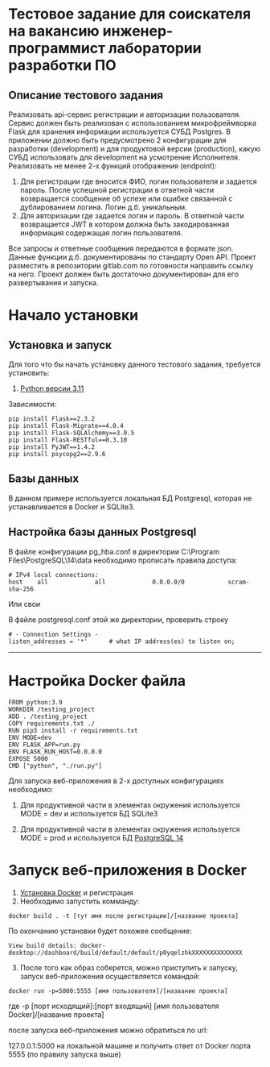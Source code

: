 # Тестовое задание для соискателя на вакансию инженер-программист лаборатории разработки ПО



## Описание тестового задания

Реализовать api-сервис регистрации и авторизации пользователя.
Сервис должен быть реализован с использованием микрофреймворка Flask для хранения информации используется  СУБД Postgres.
В приложении должно быть предусмотрено 2 конфигурации для разработки (development) и для продуктовой версии (production), какую СУБД использовать для development на усмотрение Исполнителя.
Реализовать не менее 2-х функций отображения (endpoint):

1) Для регистрации где вносится ФИО, логин пользователя и задается пароль. После успешной регистрации в ответной части возвращается сообщение об успехе или ошибке связанной с дублированием логина. Логин д.б. уникальным.
2) Для авторизации где задается логин и пароль. В ответной части возвращается JWT в котором должна быть закодированная информация содержащая логин пользователя.

Все запросы и ответные сообщения передаются в формате json.
Данные функции д.б. документированы по стандарту Open API.
Проект разместить в репозитории gitlab.com по готовности направить ссылку на него.
Проект должен быть достаточно документирован для его развертывания и запуска.

# Начало установки

## Установка и запуск

Для того что бы начать установку данного тестового задания, требуется установить:

1. [Python версии 3.11](https://www.python.org/downloads/release/python-3110/)

Зависимости:
```
pip install Flask==2.3.2
pip install Flask-Migrate==4.0.4
pip install Flask-SQLAlchemy==3.0.5
pip install Flask-RESTful==0.3.10
pip install PyJWT==1.4.2
pip install psycopg2==2.9.6
```

## Базы данных
В данном примере используется локальная БД Postgresql, которая не устанавливается в Docker
и SQLite3.

## Настройка базы данных Postgresql

В файле конфигурации pg_hba.conf в директории C:\Program Files\PostgreSQL\14\data
необходимо прописать правила доступа:
```
# IPv4 local connections:
host    all             all             0.0.0.0/0            scram-sha-256
```
Или свои

В файле postgresql.conf этой же директории, проверить строку 
```
# - Connection Settings -
listen_addresses = '*'		# what IP address(es) to listen on;
```

***

# Настройка Docker файла
```
FROM python:3.9
WORKDIR /testing_project
ADD . /testing_project
COPY requirements.txt ./
RUN pip3 install -r requirements.txt
ENV MODE=dev
ENV FLASK_APP=run.py
ENV FLASK_RUN_HOST=0.0.0.0
EXPOSE 5000
CMD ["python", "./run.py"]
```

Для запуска веб-приложения в 2-х доступных конфигурациях необходимо:

1. Для продуктивной части в элементах окружения используется MODE = dev
и используется БД SQLite3

2. Для продуктивной части в элементах окружения используется MODE = prod 
и используется БД [PostgreSQL 14](https://www.enterprisedb.com/downloads/postgres-postgresql-downloads)


# Запуск веб-приложения в Docker

1. [Установка Docker](https://www.docker.com/) и регистрация
2. Необходимо запустить комманду:
```
docker build . -t [тут имя после регистрации]/[название проекта]
```

По окончанию установки будет похожее сообщение:
```angular2html
View build details: docker-desktop://dashboard/build/default/default/p0yqelzhkXXXXXXXXXXXXXX
```
3. После того как образ соберется, можно приступить к запуску, запуск веб-приложения осуществляется командой:
```
docker run -p=5000:5555 [имя пользователя]/[название проекта]
```
где -p [порт исходящий]:[порт входящий] [имя пользователя Docker]/[название проекта]

после запуска веб-приложения можно обратиться по url:

127.0.0.1:5000 на локальной машине и получить ответ от Docker порта 5555 (по правилу запуска выше)
